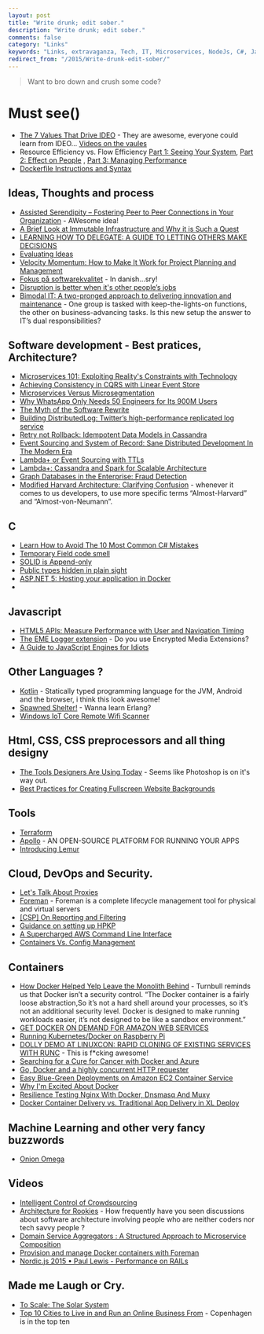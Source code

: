 ```yaml
---
layout: post
title: "Write drunk; edit sober."
description: "Write drunk; edit sober."
comments: false
category: "Links"
keywords: "Links, extravaganza, Tech, IT, Microservices, NodeJs, C#, Javascript, Solution architecture"
redirect_from: "/2015/Write-drunk-edit-sober/"
---
```

> Want to bro down and crush some code?

#  Must see() #
  * [The 7 Values That Drive IDEO](http://designthinking.ideo.com/?p=1282) - They are awesome, everyone could learn from IDEO... [Videos on the vaules](https://vimeopro.com/ideo/value-videos) 
  * Resource Efficiency vs. Flow Efficiency  [Part 1: Seeing Your System](http://www.jrothman.com/mpd/agile/2015/09/resource-efficiency-vs-flow-efficiency-part-1-seeing-your-system/?), [Part 2: Effect on People](http://www.jrothman.com/mpd/agile/2015/09/resource-efficiency-vs-flow-efficiency-part-2-effect-on-people/) , [Part 3: Managing Performance](http://www.jrothman.com/mpd/agile/2015/09/resource-efficiency-vs-flow-efficiency-part-3-managing-performance/)
  * [Dockerfile Instructions and Syntax](https://deis.com/blog/2015/dockerfile-instructions-syntax)

##  Ideas, Thoughts and process  ##
  * [Assisted Serendipity – Fostering Peer to Peer Connections in Your Organization](https://codeascraft.com/2015/09/15/assisted-serendipity/) - AWesome idea!
  * [A Brief Look at Immutable Infrastructure and Why it is Such a Quest](http://thenewstack.io/a-brief-look-at-immutable-infrastructure-and-why-it-is-such-a-quest/)
  * [LEARNING HOW TO DELEGATE: A GUIDE TO LETTING OTHERS MAKE DECISIONS](http://www.fastcompany.com/3051287/lessons-learned/delegate-or-die-how-to-step-back-and-let-others-make-decisions)
  * [Evaluating Ideas](http://alistapart.com/blog/post/evaluating-ideas)
  * [Velocity Momentum: How to Make It Work for Project Planning and Management](https://dzone.com/articles/velocity-momentum-how-to-make-it-work-for-project-2)
  * [Fokus på softwarekvalitet](http://qed.dk/helena-meyer/2015/09/21/fokus-paa-softwarekvalitet/) - In danish...sry!
  * [Disruption is better when it's other people’s jobs](https://signalvnoise.com/posts/3944-disruption-is-better-when-its-other-peoples-jobs)
  * [Bimodal IT: A two-pronged approach to delivering innovation and maintenance](http://www.cio.com/article/2984916/leadership-management/bimodal-it-a-two-pronged-approach-to-delivering-innovation-and-maintenance.html#tk.rss_itstrategy) - One group is tasked with keep-the-lights-on functions, the other on business-advancing tasks. Is this new setup the answer to IT’s dual responsibilities?

##  Software development - Best pratices, Architecture? ##
  * [Microservices 101: Exploiting Reality's Constraints with Technology](http://www.typesafe.com/blog/microservices-101-exploiting-realitys-constraints-with-technology)
  * [Achieving Consistency in CQRS with Linear Event Store](http://www.javacodegeeks.com/2015/09/achieving-consistency-in-cqrs-with-linear-event-store.html)
  * [Microservices Versus Microsegmentation](https://dzone.com/articles/microservices-versus-microsegmentation)
  * [Why WhatsApp Only Needs 50 Engineers for Its 900M Users](http://www.wired.com/2015/09/whatsapp-serves-900-million-users-50-engineers/)
  * [The Myth of the Software Rewrite](http://blog.ndepend.com/the-myth-of-the-software-rewrite/)
  * [Building DistributedLog: Twitter’s high-performance replicated log service](https://blog.twitter.com/2015/building-distributedlog-twitter-s-high-performance-replicated-log-service)
  *  [Retry not Rollback: Idempotent Data Models in Cassandra](https://lostechies.com/ryansvihla/2015/09/17/retry-not-rollback-idempotent-data-models-in-cassandra/)
  * [Event Sourcing and System of Record: Sane Distributed Development In The Modern Era](https://lostechies.com/ryansvihla/2015/09/17/event-sourcing-and-system-of-record-sane-distributed-development-in-the-modern-era-2/)
  * [Lambda+ or Event Sourcing with TTLs](https://lostechies.com/ryansvihla/2015/09/17/lambda-or-event-sourcing-with-ttls/)
  * [Lambda+: Cassandra and Spark for Scalable Architecture](https://lostechies.com/ryansvihla/2015/09/17/lambda-cassandra-and-spark-for-scalable-architecture/)
  * [Graph Databases in the Enterprise: Fraud Detection](http://neo4j.com/blog/enterprise-fraud-detection/)
  * [Modified Harvard Architecture: Clarifying Confusion](http://ithare.com/modified-harvard-architecture-clarifying-confusion/) -  whenever it comes to us developers, to use more specific terms “Almost-Harvard” and “Almost-von-Neumann”.

##  **C** ##
  * [Learn How to Avoid The 10 Most Common C# Mistakes](http://www.toptal.com/c-sharp/top-10-mistakes-that-c-sharp-programmers-make)
  * [Temporary Field code smell](http://blog.ploeh.dk/2015/09/18/temporary-field-code-smell/)
  * [SOLID is Append-only](http://blog.ploeh.dk/2012/01/03/SOLIDisAppend-only/)
  * [Public types hidden in plain sight](http://blog.ploeh.dk/2015/09/21/public-types-hidden-in-plain-sight/)
  * [ASP.NET 5: Hosting your application in Docker](http://blog.2mas.xyz/asp-net-5-hosting-your-application-in-docker/)
  * 

##  Javascript ##
  * [HTML5 APIs: Measure Performance with User and Navigation Timing](http://www.noupe.com/design/using-html5-apis-measure-performance-with-user-and-navigation-timing-87346.html?)
  * [The EME Logger extension](https://developers.google.com/web/updates/2015/09/eme-logger) - Do you use Encrypted Media Extensions?
  * [A Guide to JavaScript Engines for Idiots](http://developer.telerik.com/featured/a-guide-to-javascript-engines-for-idiots/?)

##  Other Languages ? ##
  * [Kotlin](http://kotlinlang.org/) - Statically typed programming language for the JVM, Android and the browser, i think this look awesome!
  * [Spawned Shelter!](http://spawnedshelter.com/) - Wanna learn Erlang?
  * [Windows IoT Core Remote Wifi Scanner](http://blog.falafel.com/windows-iot-core-remote-wifi-scanner/)


##  Html, CSS, CSS preprocessors and all thing designy ##
  * [The Tools Designers Are Using Today](http://tools.subtraction.com/) - Seems like Photoshop is on it's way out.
  * [Best Practices for Creating Fullscreen Website Backgrounds](http://webdesignledger.com/fullscreen-website-backgrounds?)


##  Tools ##
  * [Terraform](https://www.terraform.io/)
  * [Apollo](http://capgemini.github.io/devops/apollo/) - AN OPEN-SOURCE PLATFORM FOR RUNNING YOUR APPS
  * [Introducing Lemur](http://techblog.netflix.com/2015/09/introducing-lemur.html)

##  Cloud, DevOps and Security.  ##
  * [Let's Talk About Proxies](https://engineering.opendns.com/2015/09/18/lets-talk-about-proxies/)
  * [Foreman](http://theforeman.org/) - Foreman is a complete lifecycle management tool for physical and virtual servers
  * [[CSP] On Reporting and Filtering](https://blogs.dropbox.com/tech/2015/09/on-csp-reporting-and-filtering/)
  * [Guidance on setting up HPKP](https://scotthelme.co.uk/guidance-on-setting-up-hpkp)
  * [A Supercharged AWS Command Line Interface](https://github.com/donnemartin/saws)
  * [Containers Vs. Config Management](https://blog.containership.io/containers-vs-config-management-e64cbb744a94)

## Containers ##
  * [How Docker Helped Yelp Leave the Monolith Behind](http://thenewstack.io/docker-helped-yelp-leave-monolith-behind/) - Turnbull reminds us that Docker isn’t a security control. “The Docker container is a fairly loose abstraction,So it’s not a hard shell around your processes, so it’s not an additional security level. Docker is designed to make running workloads easier, it’s not designed to be like a sandbox environment.”
  * [GET DOCKER ON DEMAND FOR AMAZON WEB SERVICES](https://blog.docker.com/2015/09/docker-on-demand-aws/)
  * [Running Kubernetes/Docker on Raspberry Pi](https://dzone.com/articles/running-kubernetesdocker-on-raspberry-pi)
  * [DOLLY DEMO AT LINUXCON: RAPID CLONING OF EXISTING SERVICES WITH RUNC](https://blog.docker.com/2015/09/dolly-demo-linuxcon-runc/) - This is f*cking awesome!
  * [Searching for a Cure for Cancer with Docker and Azure](http://rgardler.github.io/2015/09/13/searcing_for_a_cure_for__cancer_with_docker_and_azure/?)
  * [Go, Docker and a highly concurrent HTTP requester](http://www.integralist.co.uk/posts/go-requester.html?)
  * [Easy Blue-Green Deployments on Amazon EC2 Container Service](http://blog.codeship.com/easy-blue-green-deployments-on-amazon-ec2-container-service/)
  * [Why I'm Excited About Docker](https://deis.com/blog/2015/why-excited-about-docker?)
  * [Resilience Testing Nginx With Docker, Dnsmasq And Muxy](http://www.onegeek.com.au/articles/resilience-testing-nginx-with-docker-dnsmasq-and-muxy)
  * [Docker Container Delivery vs. Traditional App Delivery in XL Deploy](http://blog.xebialabs.com/2015/09/16/docker-container-delivery-vs-traditional-app-delivery-in-xl-deploy/?)

## Machine Learning and other very fancy buzzwords ##
  * [Onion Omega](https://onion.io/)

##  Videos ##
  * [Intelligent Control of Crowdsourcing](http://research.microsoft.com/apps/video/default.aspx?id=256029)
  * [Architecture for Rookies](https://skillsmatter.com/skillscasts/6685-architecture-for-rookies) - How frequently have you seen discussions about software architecture involving people who are neither coders nor tech savvy people ?
  * [Domain Service Aggregators : A Structured Approach to Microservice Composition](https://skillsmatter.com/skillscasts/6685-architecture-for-rookies)
  * [Provision and manage Docker containers with Foreman](https://www.youtube.com/watch?v=oqXa6duSVrw)
  * [Nordic.js 2015 • Paul Lewis - Performance on RAILs](https://www.youtube.com/watch?v=uJMA2n4RL6s&utm_source=webopsweekly&utm_medium=email)

##  Made me Laugh or Cry.  ##
  * [To Scale: The Solar System](https://vimeo.com/139407849)
  * [Top 10 Cities to Live in and Run an Online Business From](http://ecommerce-platforms.com/ecommerce-resources/top-10-cities-to-live-in-and-run-an-online-business-from) - Copenhagen is in the top ten
